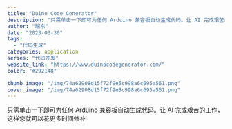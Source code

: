 ```yaml
---
title: "Duino Code Generator"
description: "只需单击一下即可为任何 Arduino 兼容板自动生成代码。让 AI 完成艰苦的工作，这样您就可以花更多时间修补"
author: "瑞东"
date: "2023-03-30"
tags:
  - "代码生成"
categories: application
series: "代码开发"
website_link: "https://www.duinocodegenerator.com/"
color: "#292148"

thumb_image: "/img/74a62908d15f72f9e5c998a6c695a561.png"
cover_image: "/img/74a62908d15f72f9e5c998a6c695a561.png"
---
```


只需单击一下即可为任何 Arduino 兼容板自动生成代码。让 AI 完成艰苦的工作，这样您就可以花更多时间修补